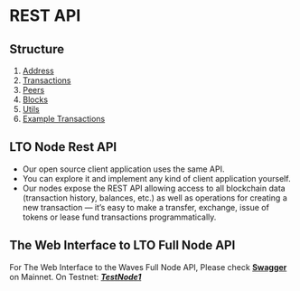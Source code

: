 # REST API

## Structure

1. [Address](address.md)
2. [Transactions](lease_transactions.md)
3. [Peers](peers.md)
4. [Blocks](blocks.md)
5. [Utils](utils.md)
6. [Example Transactions](example_transactions.md)

## LTO Node Rest API

* Our open source client application uses the same API.
* You can explore it and implement any kind of client application yourself.
* Our nodes expose the REST API allowing access to all blockchain data \(transaction history, balances, etc.\) as well as operations for creating a new transaction — it’s easy to make a transfer, exchange, issue of tokens or lease fund transactions programmatically.

## The Web Interface to LTO Full Node API

For The Web Interface to the Waves Full Node API, Please check [**Swagger**](https://nodes.lto.network) on Mainnet. On Testnet: [_**TestNode1**_](https://testnet.lto.network)

